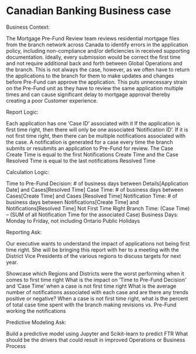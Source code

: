 # Canadian Banking Business case

Business Context:

The Mortgage Pre-Fund Review team reviews residential mortgage files from the branch network across Canada to identify errors in the application policy, including non-compliance and/or deficiencies in received supporting documentation. Ideally, every submission would be correct the first time and not require additional back and forth between Global Operations and the branch. This is not always the case, however, as we often have to return the applications to the branch for them to make updates and changes before Pre-Fund can approve the application. This puts unnecessary strain on the Pre-Fund unit as they have to review the same application multiple times and can cause significant delay to mortgage approval thereby creating a poor Customer experience.

Report Logic:

Each application has one ‘Case ID’ associated with it
If the application is first time right, then there will only be one associated ‘Notification ID’. If it is not first time right, then there can be multiple notifications associated with the case.
A notification is generated for a case every time the branch submits or resubmits an application to Pre-Fund for review.
The Case Create Time is equal to the first Notifications Create Time and the Case Resolved Time is equal to the last notifications Resolved Time

Calculation Logic:

Time to Pre-Fund Decision: # of business days between Details[Application Date] and Cases[Resolved Time]
Case Time: # of business days between Cases[Create Time] and Cases [Resolved Time]
Notification Time: # of business days between Notifications[Create Time] and Notifications[Resolved Time]
Not First Time Right Branch Time: (Case Time) – (SUM of all Notification Time for the associated Case)
Business Days: Monday to Friday, not including Ontario Public Holidays
 
Reporting Ask:

Our executive wants to understand the impact of applications not being first time right. She will be bringing this report with her to a meeting with the District Vice Presidents of the various regions to discuss targets for next year.

Showcase which Regions and Districts were the worst performing when it comes to first time right
What is the impact on ‘Time to Pre-Fund Decision’ and ‘Case Time’ when a case is not first time right
What is the average number of notifications associated with each case and are there any trends positive or negative?
When a case is not first time right, what is the percent of total case time spent with the branch making revisions vs. Pre-Fund working the notifications
 
Predictive Modeling Ask:

Build a predictive model using Jupyter and Scikit-learn to predict FTR
What should be the drivers that could result in improved Operations or Business Process
